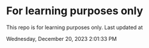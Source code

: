 # For learning purposes only
This repo is for learning purposes only.
Last updated at

Wednesday, December 20, 2023 2:01:33 PM

